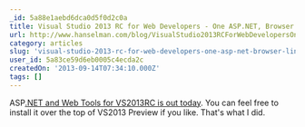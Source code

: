 ```yaml
---
_id: 5a88e1aebd6dca0d5f0d2c0a
title: Visual Studio 2013 RC for Web Developers - One ASP.NET, Browser Link, and our Direction
url: http://www.hanselman.com/blog/VisualStudio2013RCForWebDevelopersOneASPNETBrowserLinkAndOurDirection.aspx
category: articles
slug: 'visual-studio-2013-rc-for-web-developers-one-asp-net-browser-link-and-our-direction'
user_id: 5a83ce59d6eb0005c4ecda2c
createdOn: '2013-09-14T07:34:10.000Z'
tags: []
---
```


ASP<a href="http://blogs.msdn.com/b/webdev/archive/2013/09/09/announcing-release-of-asp-net-and-web-tools-for-visual-studio-2013-rc.aspx">.NET and Web Tools for VS2013RC is out today</a>. You can feel free to install it over the top of VS2013 Preview if you like. That's what I did.
